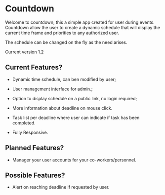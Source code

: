 Countdown
========================


Welcome to countdown, this a simple app created for user during events. 
Countdown allow the user to create a dynamic schedule that will display
the current time frame and priorities to any authorized user.

The schedule can be changed on the fly as the need arises. 

Current version 1.2

Current Features?
--------------

  * Dynamic time schedule, can ben modified by user;

  * User management interface for admin.;

  * Option to display schedule on a public link, no login required;
  
  * More information about deadline on mouse click.
   
  * Task list per deadline where user can indicate if task has been completed.
  
  * Fully Responsive. 

Planned Features?
--------------

 * Manager your user accounts for your co-workers/personnel.

Possible Features?
--------------
 * Alert on reaching deadline if requested by user.